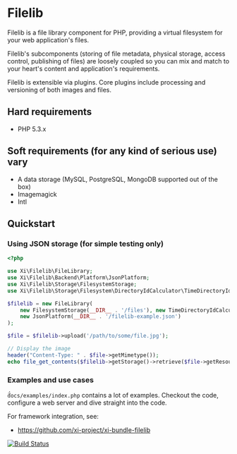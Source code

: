 # Filelib

Filelib is a file library component for PHP, providing a virtual filesystem for your web application's files.

Filelib's subcomponents (storing of file metadata, physical storage, access control, publishing of files) are loosely
coupled so you can mix and match to your heart's content and application's requirements.

Filelib is extensible via plugins. Core plugins include processing and versioning of both images and files.

## Hard requirements

- PHP 5.3.x

## Soft requirements (for any kind of serious use) vary

- A data storage (MySQL, PostgreSQL, MongoDB supported out of the box)
- Imagemagick
- Intl

## Quickstart

### Using JSON storage (for simple testing only)

```php
<?php

use Xi\Filelib\FileLibrary;
use Xi\Filelib\Backend\Platform\JsonPlatform;
use Xi\Filelib\Storage\FilesystemStorage;
use Xi\Filelib\Storage\Filesystem\DirectoryIdCalculator\TimeDirectoryIdCalculator;

$filelib = new FileLibrary(
    new FilesystemStorage(__DIR__ . '/files'), new TimeDirectoryIdCalculator()),
    new JsonPlatform(__DIR__ . '/filelib-example.json')
);

$file = $filelib->upload('/path/to/some/file.jpg');

// Display the image
header("Content-Type: " . $file->getMimetype());
echo file_get_contents($filelib->getStorage()->retrieve($file->getResource()));

```

### Examples and use cases

̈́`docs/examples/index.php` contains a lot of  examples. Checkout the code, configure a web server and dive
straight into the code.

For framework integration, see:

* https://github.com/xi-project/xi-bundle-filelib

[![Build Status](https://secure.travis-ci.org/xi-project/xi-filelib.png?branch=master)](http://travis-ci.org/xi-project/xi-filelib)

